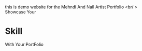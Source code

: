 this is demo website for the Mehndi And Nail Artist Portfolio
<br/ >
Showcase Your <h1>Skill</h1> With Your PortFolio
